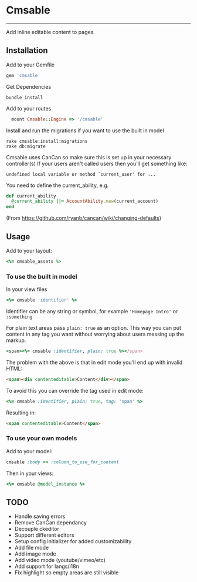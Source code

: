 # Cmsable
---------

Add inline editable content to pages.

## Installation

Add to your Gemfile

```ruby
gem 'cmsable'
```

Get Dependencies

    bundle install

Add to your routes

```ruby
  mount Cmsable::Engine => '/cmsable'
```

Install and run the migrations if you want to use the built in model

    rake cmsable:install:migrations
    rake db:migrate

Cmsable uses CanCan so make sure this is set up in your necessary controller(s)
If your users aren't called users then you'll get something like:

    undefined local variable or method `current_user' for ...

You need to define the current_ability, e.g.

```ruby
def current_ability
  @current_ability ||= AccountAbility.new(current_account)
end
```
(From https://github.com/ryanb/cancan/wiki/changing-defaults)

## Usage

Add to your layout:

```ruby
<%= cmsable_assets %>
```

### To use the built in model
In your view files

```ruby
<%= cmsable 'identifier' %>
```

Identifier can be any string or symbol, for example `'Homepage Intro'` or `:something`

For plain text areas pass `plain: true` as an option.
This way you can put content in any tag you want without worrying about users
messing up the markup.

```ruby
<span><%= cmsable :identifier, plain: true %></span>
```

The problem with the above is that in edit mode you'll end up with invalid HTML:

```html
<span><div contenteditable>Content</div></span>
```

To avoid this you can override the tag used in edit mode:

```ruby
<%= cmsable :identifier, plain: true, tag: 'span' %>
```
Resulting in:
```html
<span contenteditable>Content</span>
```

### To use your own models
Add to your model:

```ruby
cmsable :body => :column_to_use_for_content
```

Then in your views:
```ruby
<%= cmsable @model_instance %>
```

## TODO
  - Handle saving errors
  - Remove CanCan dependancy
  - Decouple ckeditor
  - Support different editors
  - Setup config initializer for added customizability
  - Add file mode
  - Add image mode
  - Add video mode (youtube/vimeo/etc)
  - Add support for langs/i18n
  - Fix highlight so empty areas are still visible
